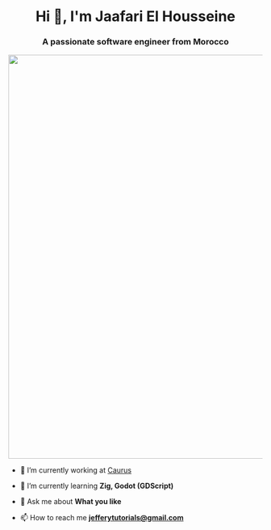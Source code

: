 <h1 align="center">Hi 👋, I'm Jaafari El Housseine</h1>
<h3 align="center">A passionate software engineer from Morocco</h3>

<center><img width=800 src="https://github-profile-trophy.vercel.app/?username=jefferyhus&theme=onedark&margin-w=20"/></center>

- 🔭 I’m currently working at [Caurus](https://caur.us/)

- 🌱 I’m currently learning **Zig, Godot (GDScript)**

- 💬 Ask me about **What you like**

- 📫 How to reach me **jefferytutorials@gmail.com**
